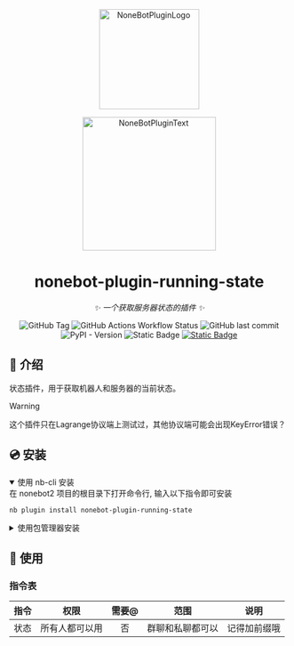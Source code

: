 <div align="center">
<a href="https://v2.nonebot.dev/store"><img src="https://github.com/A-kirami/nonebot-plugin-template/blob/resources/nbp_logo.png" width="180" height="180" alt="NoneBotPluginLogo"></a>
<br>
<p><img src="https://github.com/A-kirami/nonebot-plugin-template/blob/resources/NoneBotPlugin.svg" width="240" alt="NoneBotPluginText"></p>
</div>

<div align="center">

# nonebot-plugin-running-state

_✨ 一个获取服务器状态的插件 ✨_

![GitHub Tag](https://img.shields.io/github/v/tag/zhongwen-4/nonebot-plugin-running-state)
![GitHub Actions Workflow Status](https://img.shields.io/github/actions/workflow/status/zhongwen-4/nonebot-plugin-running-state/pypi-publish.yml)
![GitHub last commit](https://img.shields.io/github/last-commit/zhongwen-4/nonebot-plugin-running-state)
![PyPI - Version](https://img.shields.io/pypi/v/nonebot-plugin-running-state?logo=python)
![Static Badge](https://img.shields.io/badge/python-3.10%2B-brightgreen?logo=python)
<a href= https://onebot.dev/>
  <img alt="Static Badge" src="https://img.shields.io/badge/onebot-v11-black">
</a>

</div>

## 📖 介绍

状态插件，用于获取机器人和服务器的当前状态。

> [!WARNING]
> 这个插件只在Lagrange协议端上测试过，其他协议端可能会出现KeyError错误？

## 💿 安装

<details open>
<summary>使用 nb-cli 安装</summary>
在 nonebot2 项目的根目录下打开命令行, 输入以下指令即可安装

    nb plugin install nonebot-plugin-running-state

</details>

<details>
<summary>使用包管理器安装</summary>
在 nonebot2 项目的插件目录下, 打开命令行, 根据你使用的包管理器, 输入相应的安装命令

<details>
<summary>pip</summary>

    pip install nonebot-plugin-running-state
</details>
<details>
<summary>pdm</summary>

    pdm add nonebot-plugin-running-state
</details>
<details>
<summary>poetry</summary>

    poetry add nonebot-plugin-running-state
</details>
<details>
<summary>conda</summary>

    conda install nonebot-plugin-running-state
</details>

打开 nonebot2 项目根目录下的 `pyproject.toml` 文件, 在 `[tool.nonebot]` 部分追加写入

    plugins = ["nonebot_plugin_running_state"]

</details>

## 🎉 使用
### 指令表
| 指令 | 权限 | 需要@ | 范围 | 说明 |
|:-----:|:----:|:----:|:----:|:----:|
| 状态 | 所有人都可以用 | 否 | 群聊和私聊都可以 | 记得加前缀哦 |
